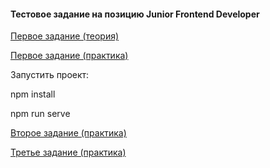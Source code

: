 #### Тестовое задание на позицию Junior Frontend Developer

[Первое задание (теория)](https://github.com/olesyakrayanskaya/unimecanic/blob/master/theory/theory-1.txt)

[Первое задание (практика)](https://github.com/olesyakrayanskaya/unimecanic/tree/master/practice/practice-1)

Запустить проект:

npm install

npm run serve

[Второе задание (практика)](https://github.com/olesyakrayanskaya/unimecanic/tree/master/practice/practice-2)

[Третье задание (практика)](https://github.com/olesyakrayanskaya/unimecanic/tree/master/practice/practice-3)




